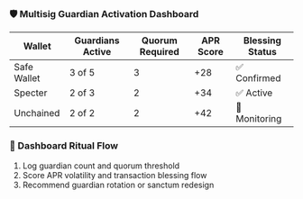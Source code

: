 ### 🛡️ Multisig Guardian Activation Dashboard

| Wallet         | Guardians Active | Quorum Required | APR Score | Blessing Status |
|----------------|------------------|------------------|------------|------------------|
| Safe Wallet    | 3 of 5            | 3                | +28        | ✅ Confirmed  
| Specter        | 2 of 3            | 2                | +34        | ✅ Active  
| Unchained      | 2 of 2            | 2                | +42        | 🔄 Monitoring  

### 🔄 Dashboard Ritual Flow
1. Log guardian count and quorum threshold  
2. Score APR volatility and transaction blessing flow  
3. Recommend guardian rotation or sanctum redesign

